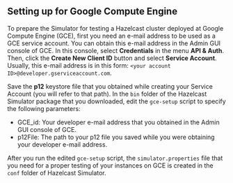 

## Setting up for Google Compute Engine

To prepare the Simulator for testing a Hazelcast cluster deployed at Google Compute Engine (GCE), first you need an e-mail address to be used as a GCE service account. You can obtain this e-mail address in the Admin GUI console of GCE. In this console, select **Credentials** in the menu **API & Auth**. Then, click the **Create New Client ID** button and select **Service Account**. Usually, this e-mail address is in this form: `<your account ID>@developer.gserviceaccount.com`.

Save the **p12** keystore file that you obtained while creating your Service Account (you will refer to that path). In the `bin` folder of the Hazelcast Simulator package that you downloaded, edit the `gce-setup` script to specify the following parameters:

- GCE_id: Your developer e-mail address that you obtained in the Admin GUI console of GCE.
- p12File: The path to your p12 file you saved while you were obtaining your developer e-mail address.

After you run the edited `gce-setup` script, the `simulator.properties` file that you need for a proper testing of your instances on GCE is created in the `conf` folder of Hazelcast Simulator.
